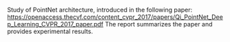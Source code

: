 Study of PointNet architecture, introduced in the following paper: https://openaccess.thecvf.com/content_cvpr_2017/papers/Qi_PointNet_Deep_Learning_CVPR_2017_paper.pdf
The report summarizes the paper and provides experimental results.
